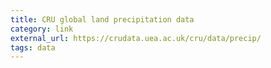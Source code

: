 ```yaml
---
title: CRU global land precipitation data
category: link
external_url: https://crudata.uea.ac.uk/cru/data/precip/
tags: data
---
```

